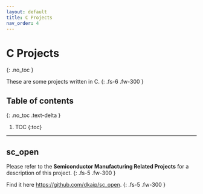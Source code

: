 ```yaml
---
layout: default
title: C Projects
nav_order: 4
---
```


# C Projects
{: .no_toc }

These are some projects written in C.
{: .fs-6 .fw-300 }

## Table of contents
{: .no_toc .text-delta }

1. TOC
{:toc}

---

## sc_open
Please refer to the **Semiconductor Manufacturing Related Projects** for a description of this project.
{: .fs-5 .fw-300 }

Find it here <a href="https://github.com/dkaip/sc_open">https://github.com/dkaip/sc_open</a>.
{: .fs-5 .fw-300 }
